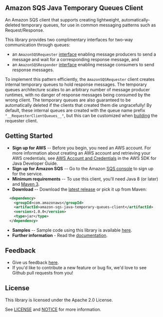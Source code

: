 ## Amazon SQS Java Temporary Queues Client

An Amazon SQS client that supports creating lightweight, automatically-deleted temporary queues, for use in common messaging patterns such as Request/Response.

This library provides two complimentary interfaces for two-way communication through queues:

* an `AmazonSQSRequester` [interface](./src/main/java/com/amazonaws/services/sqs/AmazonSQSRequester.java)
enabling message producers to send a message and wait for a corresponding response message, and 
* an `AmazonSQSResponder` 
[interface](./src/main/java/com/amazonaws/services/sqs/AmazonSQSResponder.java)
enabling message consumers to send response messages.

To implement this pattern efficiently, the `AmazonSQSRequester` client creates internal temporary queues to hold response messages. The temporary queues architecture scales
to an arbitrary number of message producer runtimes, with no danger of response messages being consumed by the wrong client.
The temporary queues are also guaranteed to be automatically deleted if the clients that created them die ungracefully!
By default, these internal queues are created with the queue name prefix `"__RequesterClientQueues__"`, but this can be customized when 
[building](./src/main/java/com/amazonaws/services/sqs/AmazonSQSRequesterClientBuilder.java)
the requester client.

## Getting Started

* **Sign up for AWS** -- Before you begin, you need an AWS account. For more information about creating an AWS account and retrieving your AWS credentials, see [AWS Account and Credentials](http://docs.aws.amazon.com/AWSSdkDocsJava/latest/DeveloperGuide/java-dg-setup.html) in the AWS SDK for Java Developer Guide.
* **Sign up for Amazon SQS** -- Go to the Amazon [SQS console](https://console.aws.amazon.com/sqs/home?region=us-east-1) to sign up for the service.
* **Minimum requirements** -- To use this client, you'll need Java 8 (or later) and [Maven 3](http://maven.apache.org/).
* **Download** -- Download the [latest release](https://github.com/awslabs/amazon-sqs-java-temporary-queues-client/releases) or pick it up from Maven:
```xml
  <dependency>
    <groupId>com.amazonaws</groupId>
    <artifactId>amazon-sqs-java-temporary-queues-client</artifactId>
    <version>1.0.0</version>
    <type>jar</type>
  </dependency>
```
* **Samples** -- Sample code using this library is available [here](https://github.com/aws-samples/amazon-sqs-java-temporary-queues-client-samples).
* **Further information** - Read the [documentation](http://aws.amazon.com/documentation/sqs/).

## Feedback
* Give us feedback [here](https://github.com/awslabs/amazon-sqs-java-temporary-queues-client/issues).
* If you'd like to contribute a new feature or bug fix, we'd love to see Github pull requests from you!

## License

This library is licensed under the Apache 2.0 License. 

See [LICENSE](./LICENSE) and [NOTICE](./NOTICE) for more information.